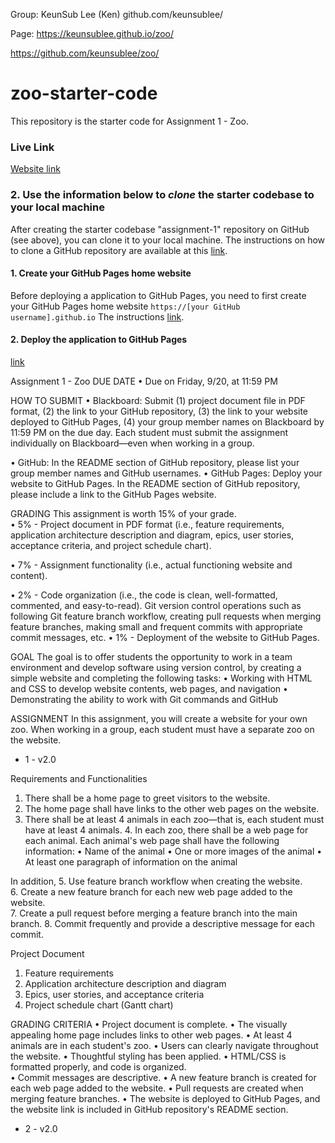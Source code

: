 Group: KeunSub Lee (Ken)
github.com/keunsublee/

Page:
https://keunsublee.github.io/zoo/

https://github.com/keunsublee/zoo/

# zoo-starter-code

This repository is the starter code for Assignment 1 - Zoo.

### Live Link
[Website link](https://johnnylaicode.github.io/zoo-starter-code/)


### 2. Use the information below to ***clone*** the starter codebase to your local machine
After creating the starter codebase "assignment-1" repository on GitHub (see above), you can clone it to your local machine. The instructions on how to clone a GitHub repository are available at this [link](https://docs.github.com/en/repositories/creating-and-managing-repositories/cloning-a-repository).

#### 1. Create your GitHub Pages home website
Before deploying a application to GitHub Pages, you need to first create your GitHub Pages home website `https://[your GitHub username].github.io`
The instructions [link](https://docs.github.com/en/pages/getting-started-with-github-pages/creating-a-github-pages-site).

#### 2. Deploy the application to GitHub Pages
[link](https://docs.github.com/en/pages/getting-started-with-github-pages/configuring-a-publishing-source-for-your-github-pages-site) 



Assignment 1 - Zoo 
DUE DATE 
• Due on Friday, 9/20, at 11:59 PM 
 
HOW TO SUBMIT 
• Blackboard: Submit (1) project document file in PDF format, 
(2) the link to your GitHub repository, 
(3) the  link to your website deployed to GitHub Pages, 
(4) your group member names on Blackboard by  11:59 PM on the due day. Each student must submit the assignment individually on Blackboard—even  when working in a group.

• GitHub: In the README section of GitHub repository, please list your group member names and GitHub  usernames. 
• GitHub Pages: Deploy your website to GitHub Pages. In the README section of GitHub repository, please  include a link to the GitHub Pages website. 

GRADING 
This assignment is worth 15% of your grade.  
• 5% - Project document in PDF format 
(i.e., feature requirements, application architecture description and  diagram, epics, user stories, acceptance criteria, and project schedule chart). 

• 7% - Assignment functionality (i.e., actual functioning website and content). 

• 2% - Code organization (i.e., the code is clean, well-formatted, commented, and easy-to-read). Git version  control operations such as following Git feature branch workflow, creating pull requests when merging  feature branches, making small and frequent commits with appropriate commit messages, etc. • 1% - Deployment of the website to GitHub Pages. 

GOAL 
The goal is to offer students the opportunity to work in a team environment and develop software using version  control, by creating a simple website and completing the following tasks: 
• Working with HTML and CSS to develop website contents, web pages, and navigation • Demonstrating the ability to work with Git commands and GitHub  

ASSIGNMENT 
In this assignment, you will create a website for your own zoo. When working in a group, each student must have a separate zoo on the website. 
- 1 - v2.0 

Requirements and Functionalities 
1. There shall be a home page to greet visitors to the website.  
2. The home page shall have links to the other web pages on the website.  
3. There shall be at least 4 animals in each zoo—that is, each student must have at least 4 animals.  4. In each zoo, there shall be a web page for each animal. Each animal's web page shall have the following information: 
• Name of the animal 
• One or more images of the animal 
• At least one paragraph of information on the animal 

In addition, 
5. Use feature branch workflow when creating the website.  
6. Create a new feature branch for each new web page added to the website.  
7. Create a pull request before merging a feature branch into the main branch. 
8. Commit frequently and provide a descriptive message for each commit.  

Project Document 
1. Feature requirements 
2. Application architecture description and diagram 
3. Epics, user stories, and acceptance criteria 
4. Project schedule chart (Gantt chart) 

GRADING CRITERIA 
• Project document is complete. 
• The visually appealing home page includes links to other web pages. 
• At least 4 animals are in each student's zoo. 
• Users can clearly navigate throughout the website. 
• Thoughtful styling has been applied. 
• HTML/CSS is formatted properly, and code is organized.  
• Commit messages are descriptive. 
• A new feature branch is created for each web page added to the website. 
• Pull requests are created when merging feature branches. 
• The website is deployed to GitHub Pages, and the website link is included in GitHub repository's README section.
- 2 - v2.0 
